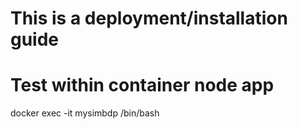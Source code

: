 # This is a deployment/installation guide



# Test within container node app
docker exec -it mysimbdp /bin/bash